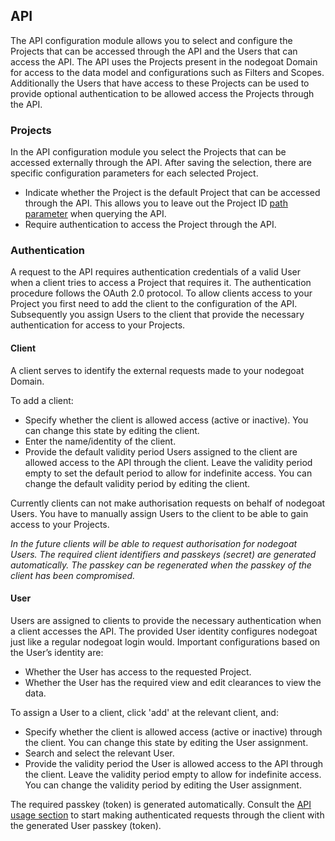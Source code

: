## API

The API configuration module allows you to select and configure the Projects that can be accessed through the API and the Users that can access the API. The API uses the Projects present in the nodegoat Domain for access to the data model and configurations such as Filters and Scopes. Additionally the Users that have access to these Projects can be used to provide optional authentication to be allowed access the Projects through the API.

### Projects

In the API configuration module you select the Projects that can be accessed externally through the API. After saving the selection, there are specific configuration parameters for each selected Project.
*    Indicate whether the Project is the default Project that can be accessed through the API. This allows you to leave out the Project ID [path parameter](/usage/API/query.md#path) when querying the API.
*    Require authentication to access the Project through the API.

### Authentication

A request to the API requires authentication credentials of a valid User when a client tries to access a Project that requires it. The authentication procedure follows the OAuth 2.0 protocol. To allow clients access to your Project you first need to add the client to the configuration of the API. Subsequently you assign Users to the client that provide the necessary authentication for access to your Projects.

#### Client

A client serves to identify the external requests made to your nodegoat Domain.

To add a client:
*    Specify whether the client is allowed access (active or inactive). You can change this state by editing the client.
*    Enter the name/identity of the client.
*    Provide the default validity period Users assigned to the client are allowed access to the API through the client. Leave the validity period empty to set the default period to allow for indefinite access. You can change the default validity period by editing the client.

Currently clients can not make authorisation requests on behalf of nodegoat Users. You have to manually assign Users to the client to be able to gain access to your Projects.

_In the future clients will be able to request authorisation for nodegoat Users. The required client identifiers and passkeys (secret) are generated automatically. The passkey can be regenerated when the passkey of the client has been compromised._

#### User

Users are assigned to clients to provide the necessary authentication when a client accesses the API. The provided User identity configures nodegoat just like a regular nodegoat login would. Important configurations based on the User’s identity are:
*    Whether the User has access to the requested Project.
*    Whether the User has the required view and edit clearances to view the data.

To assign a User to a client, click 'add' at the relevant client, and:
*    Specify whether the client is allowed access (active or inactive) through the client. You can change this state by editing the User assignment.
*    Search and select the relevant User.
*    Provide the validity period the User is allowed access to the API through the client. Leave the validity period empty to allow for indefinite access. You can change the validity period by editing the User assignment.

The required passkey (token) is generated automatically. Consult the [API usage section](/usage/API/README.md) to start making authenticated requests through the client with the generated User passkey (token).
